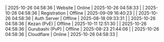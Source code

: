| 2025-10-26 04:58:36 | Website | Online | 2025-10-26 04:58:33 |
| 2025-10-26 04:58:36 | Registration | Offline | 2025-09-09 16:40:23 |
| 2025-10-26 04:58:36 | Auth Server | Offline | 2025-08-18 09:33:31 |
| 2025-10-26 04:58:36 | Kezan (PvE) | Offline | 2025-10-11 12:51:30 |
| 2025-10-26 04:58:36 | Gurubashi (PvP) | Offline | 2025-08-23 21:44:06 |
| 2025-10-26 04:58:36 | Cloudflare | Online | 2025-10-26 04:58:33 |
